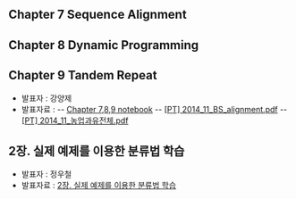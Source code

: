 ##  Chapter 7 Sequence Alignment
##  Chapter 8 Dynamic Programming
##  Chapter 9 Tandem Repeat
- 발표자 : 강양제
- 발표자료 :
-- [Chapter 7,8,9 notebook](http://nbviewer.ipython.org/github/biopy/biopy.github.io/blob/master/notebook/Part3/Week3/bio07_08_09/BS.ipynb)
-- [[PT] 2014_11_BS_alignment.pdf](https://docs.google.com/file/d/0BwPm7Z5UluVfbnE3Y3QwY3lEMDg/edit)
-- [[PT] 2014_11_농업과유전체.pdf](https://docs.google.com/file/d/0BwPm7Z5UluVfZ0U3dEptVnh1bWs/edit)

## 2장. 실제 예제를 이용한 분류법 학습
- 발표자 : 정우철
- 발표자료 :   [2장. 실제 예제를 이용한 분류법 학습](http://nbviewer.ipython.org/github/biopy/biopy.github.io/blob/master/notebook/Part3/Week3/Machine2/Chapter2Classification.ipynb)



